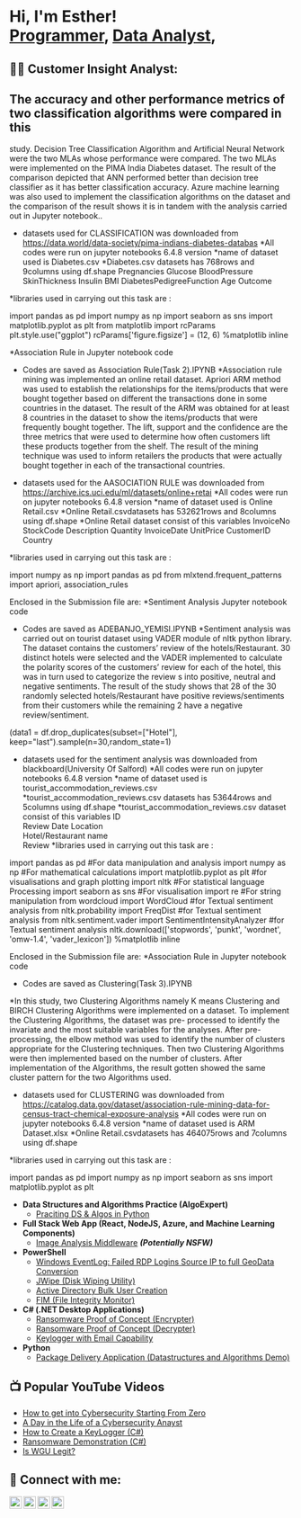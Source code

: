 <h1>Hi, I'm Esther! <br/><a href="https://github.com/koffylarry">Programmer</a>, <a href="https://www.linkedin.com/in/oluwayemisi-adebanjo-07589a139/">Data Analyst</a>,
<h2>👨‍💻 Customer Insight Analyst:</h2>


<h2>The accuracy and other performance metrics of two classification algorithms were compared in this </h2>
study. Decision Tree Classification Algorithm and Artificial Neural Network were the two MLAs whose
performance were compared. The two MLAs were implemented on the PIMA India Diabetes dataset.
The result of the comparison depicted that ANN performed better than decision tree classifier as it has
better classification accuracy. Azure machine learning was also used to implement the classification
algorithms on the dataset and the comparison of the result shows it is in tandem with the analysis
carried out in Jupyter notebook..

* datasets used for CLASSIFICATION was downloaded from https://data.world/data-society/pima-indians-diabetes-databas
*All codes were run on jupyter notebooks 6.4.8 version
*name of dataset used is Diabetes.csv
*Diabetes.csv datasets has 768rows and  9columns using df.shape
        Pregnancies
	Glucose
	BloodPressure
	SkinThickness
	Insulin
	BMI
	DiabetesPedigreeFunction
	Age
	Outcome


*libraries used in carrying out this task are :

import pandas as pd
import numpy as np
import seaborn as sns
import matplotlib.pyplot as plt
from matplotlib import rcParams
plt.style.use("ggplot")
rcParams['figure.figsize'] = (12, 6)
%matplotlib inline


 
*Association Rule in Jupyter notebook code
  - Codes are saved as Association Rule(Task 2).IPYNB
*Association rule mining was implemented an online retail dataset. Apriori ARM method was used to
establish the relationships for the items/products that were bought together based on different the
transactions done in some countries in the dataset. The result of the ARM was obtained for at least 8
countries in the dataset to show the items/products that were frequently bought together. The lift,
support and the confidence are the three metrics that were used to determine how often customers lift
these products together from the shelf. The result of the mining technique was used to inform retailers
the products that were actually bought together in each of the transactional countries.
* datasets used for the AASOCIATION RULE was downloaded from https://archive.ics.uci.edu/ml/datasets/online+retai
*All codes were run on jupyter notebooks 6.4.8 version
*name of dataset used is Online Retail.csv
*Online Retail.csvdatasets has 532621rows and 8columns using df.shape
*Online Retail dataset consist of this variables
        InvoiceNo
	StockCode
	Description
	Quantity
	InvoiceDate
	UnitPrice
	CustomerID
	Country

*libraries used in carrying out this task are :

 import numpy as np
import pandas as pd
from mlxtend.frequent_patterns import apriori, association_rules

 Enclosed in the Submission file are:
*Sentiment Analysis Jupyter notebook code
  - Codes are saved as ADEBANJO_YEMISI.IPYNB
*Sentiment analysis was carried out on tourist dataset using VADER module of nltk python library. The
dataset contains the customers’ review of the hotels/Restaurant. 30 distinct hotels were selected and
the VADER implemented to calculate the polarity scores of the customers’ review for each of the hotel,
this was in turn used to categorize the review s into positive, neutral and negative sentiments. The
result of the study shows that 28 of the 30 randomly selected hotels/Restaurant have positive
reviews/sentiments from their customers while the remaining 2 have a negative review/sentiment.

(data1 = df.drop_duplicates(subset=["Hotel"], keep="last").sample(n=30,random_state=1)
* datasets used for the sentiment analysis was downloaded from blackboard(University Of Salford)
*All codes were run on jupyter notebooks 6.4.8 version
*name of dataset used is tourist_accommodation_reviews.csv
*tourist_accommodation_reviews.csv datasets has 53644rows and 5columns using df.shape
*tourist_accommodation_reviews.csv dataset consist of this variables
   ID	
Review Date	
Location	
Hotel/Restaurant name	
Review
*libraries used in carrying out this task are :

 import pandas as pd #For data manipulation and analysis
 import numpy as np #For mathematical calculations
 import matplotlib.pyplot as plt #for visualisations and graph plotting
 import nltk #For statistical language Processing
 import seaborn as sns #For visualisation
 import re #For string manipulation
 from wordcloud import WordCloud #for Textual sentiment analysis
 from nltk.probability import FreqDist #for Textual sentiment analysis
 from nltk.sentiment.vader import SentimentIntensityAnalyzer #for Textual sentiment analysis
 nltk.download(['stopwords',
               'punkt', 
               'wordnet', 
               'omw-1.4', 
               'vader_lexicon'])
 %matplotlib inline


 Enclosed in the Submission file are:
*Association Rule in Jupyter notebook code
  - Codes are saved as Clustering(Task 3).IPYNB

*In this study, two Clustering Algorithms namely K means Clustering and BIRCH Clustering Algorithms
were implemented on a dataset. To implement the Clustering Algorithms, the dataset was pre-
processed to identify the invariate and the most suitable variables for the analyses. After pre-processing,
the elbow method was used to identify the number of clusters appropriate for the Clustering
techniques. Then two Clustering Algorithms were then implemented based on the number of clusters.
After implementation of the Algorithms, the result gotten showed the same cluster pattern for the two
Algorithms used.

* datasets used for CLUSTERING was downloaded from https://catalog.data.gov/dataset/association-rule-mining-data-for-census-tract-chemical-exposure-analysis
*All codes were run on jupyter notebooks 6.4.8 version
*name of dataset used is ARM Dataset.xlsx
*Online Retail.csvdatasets has 464075rows and 7columns using df.shape


*libraries used in carrying out this task are :

import pandas as pd
import numpy as np
import seaborn as sns
import matplotlib.pyplot as plt

- <b>Data Structures and Algorithms Practice (AlgoExpert)</b>
  - [Praciting DS & Algos in Python](https://github.com/joshmadakor1/Algorithms-Practice)
- <b>Full Stack Web App (React, NodeJS, Azure, and Machine Learning Components)</b>
  - [Image Analysis Middleware](https://github.com/joshmadakor1/4chan-Image-Analysis-Middleware-C964) <b><i>(Potentially NSFW)</b></i>
- <b>PowerShell</b>
  - [Windows EventLog: Failed RDP Logins Source IP to full GeoData Conversion](https://github.com/joshmadakor1/Sentinel-Lab)
  - [JWipe (Disk Wiping Utility)](https://github.com/joshmadakor1/Jwipe.PowerShell)
  - [Active Directory Bulk User Creation](https://github.com/joshmadakor1/AD_PS)
  - [FIM (File Integrity Monitor)](https://github.com/joshmadakor1/PowerShell-Integrity-FIM)
- <b>C# (.NET Desktop Applications)</b>
  - [Ransomware Proof of Concept (Encrypter)](https://github.com/joshmadakor1/EncrypterPOC)
  - [Ransomware Proof of Concept (Decrypter)](https://github.com/joshmadakor1/DecrypterPOC)
  - [Keylogger with Email Capability](https://github.com/joshmadakor1/Key-Logger-With-Email)
- <b>Python</b>
  - [Package Delivery Application (Datastructures and Algorithms Demo)](https://github.com/joshmadakor1/Package-Delivery-Pathfinding-Algorithm)

<h2>📺 Popular YouTube Videos</h2>

- [How to get into Cybersecurity Starting From Zero](https://www.youtube.com/watch?v=a83ASGn_V_s)
- [A Day in the Life of a Cybersecurity Anayst](https://www.youtube.com/watch?v=uHy3oM7NnoU)
- [How to Create a KeyLogger (C#)](https://www.youtube.com/watch?v=N-L9hklSlNk)
- [Ransomware Demonstration (C#)](https://www.youtube.com/watch?v=OfvdQeh79s0)
- [Is WGU Legit?](https://www.youtube.com/watch?v=E2MwRWxDBkA)

<h2> 🤳 Connect with me:</h2>

[<img align="left" alt="JoshMadakor | YouTube" width="22px" src="https://cdn.jsdelivr.net/npm/simple-icons@v3/icons/youtube.svg" />][youtube]
[<img align="left" alt="JoshMadakor | Twitter" width="22px" src="https://cdn.jsdelivr.net/npm/simple-icons@v3/icons/twitter.svg" />][twitter]
[<img align="left" alt="JoshMadakor | LinkedIn" width="22px" src="https://cdn.jsdelivr.net/npm/simple-icons@v3/icons/linkedin.svg" />][linkedin]
[<img align="left" alt="JoshMadakor | Instagram" width="22px" src="https://cdn.jsdelivr.net/npm/simple-icons@v3/icons/instagram.svg" />][instagram]

[twitter]: https://twitter.com/joshmadakor
[youtube]: https://www.youtube.com/c/joshmadakor
[instagram]: https://www.instagram.com/joshmadakor/
[linkedin]: https://linkedin.com/in/joshmadakor

<!--
**joshmadakor1/joshmadakor1** is a ✨ _special_ ✨ repository because its `README.md` (this file) appears on your GitHub profile.

Here are some ideas to get you started:

- 🔭 I’m currently working on ...
- 🌱 I’m currently learning ...
- 👯 I’m looking to collaborate on ...
- 🤔 I’m looking for help with ...
- 💬 Ask me about ...
- 📫 How to reach me: ...
- 😄 Pronouns: ...
- ⚡ Fun fact: ...
-->
